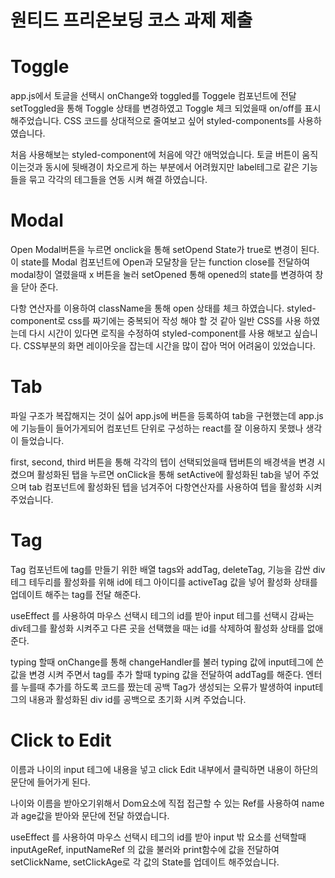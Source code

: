 # 원티드 프리온보딩 코스 과제 제출

# Toggle

app.js에서 토글을 선택시 onChange와 toggled를 Toggele 컴포넌트에 전달
setToggled을 통해 Toggle 상태를 변경하였고 Toggle 체크 되었을때 on/off를 표시해주었습니다.
CSS 코드를 상대적으로 줄여보고 싶어 styled-components를 사용하였습니다.

처음 사용해보는 styled-component에 처음에 약간 애먹었습니다.
토글 버튼이 움직이는것과 동시에 뒷배경이 차오르게 하는 부분에서 어려웠지만
label테그로 같은 기능들을 묶고 각각의 테그들을 연동 시켜 해결 하였습니다.

# Modal

Open Modal버튼을 누르면
onclick을 통해 setOpend State가 true로 변경이 된다.
이 state를 Modal 컴포넌트에 Open과 모달창을 닫는 function close를 전달하여
modal창이 열렸을때 x 버튼을 눌러 setOpened 통해 opened의 state를 변경하여 창을 닫아 준다.

다항 연산자를 이용하여 className을 통해 open 상태를 체크 하였습니다.
styled-component로 css를 짜기에는 중복되어 작성 해야 할 것 같아
일반 CSS를 사용 하였는데 다시 시간이 있다면 로직을 수정하여 styled-component를 사용 해보고 싶습니다.
CSS부분의 화면 레이아웃을 잡는데 시간을 많이 잡아 먹어 어려움이 있었습니다.

# Tab

파일 구조가 복잡해지는 것이 싫어 app.js에 버튼을 등록하여 tab을 구현했는데
app.js에 기능들이 들어가게되어 컴포넌트 단위로 구성하는 react를 잘 이용하지 못했나 생각이 들었습니다.

first, second, third 버튼을 통해 각각의 텝이 선택되었을때 탭버튼의 배경색을 변경 시켰으며
활성화된 탭을 누르면 onClick을 통해 setActive에 활성화된 tab을 넣어 주었으며
tab 컴포넌트에 활성화된 텝을 넘겨주어 다항연산자를 사용하여 텝을 활성화 시켜 주었습니다.

# Tag

Tag 컴포넌트에 tag를 만들기 위한 배열 tags와 addTag, deleteTag, 기능을 감싼 div테그 테두리를 활성화를 위해 id에 테그 아이디를 activeTag 값을 넣어 활성화 상태를 업데이트 해주는 tag를 전달 해준다.

useEffect 를 사용하여 마우스 선택시 테그의 id를 받아 input 테그를 선택시 감싸는 div테그를 활성화 시켜주고 다른 곳을 선택했을 때는 id를 삭제하여 활성화 상태를 없애준다.

typing 할때 onChange를 통해 changeHandler를 불러 typing 값에 input테그에 쓴 값을 변경 시켜 주면서
tag를 추가 할때 typing 값을 전달하여 addTag를 해준다.
엔터를 누를때 추가를 하도록 코드를 짰는데 공백 Tag가 생성되는 오류가 발생하여
input테그의 내용과 활성화된 div id를 공백으로 초기화 시켜 주었습니다.

# Click to Edit

이름과 나이의 input 테그에 내용을 넣고 click Edit 내부에서 클릭하면 내용이 하단의 문단에 들어가게 된다.

나이와 이름을 받아오기위해서 Dom요소에 직접 접근할 수 있는 Ref를 사용하여 name 과 age값을 받아와 문단에 전달 하였습니다.

useEffect 를 사용하여 마우스 선택시 테그의 id를 받아 input 밖 요소를 선택할때 inputAgeRef, inputNameRef 의 값을 불러와 print함수에 값을 전달하여 setClickName, setClickAge로 각 값의 State를 업데이트 해주었습니다.
